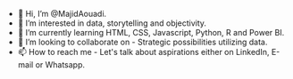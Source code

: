 - 👋 Hi, I’m @MajidAouadi. 
- 👀 I’m interested in data, storytelling and objectivity. 
- 🌱 I’m currently learning HTML, CSS, Javascript, Python, R and Power BI. 
- 💞️ I’m looking to collaborate on -  Strategic possibilities utilizing data. 
- 📫 How to reach me - Let's talk about aspirations either on LinkedIn, E-mail or Whatsapp.  

<!---
MajidAouadi/MajidAouadi is a ✨ special ✨ repository because its `README.md` (this file) appears on your GitHub profile.
You can click the Preview link to take a look at your changes.
--->
